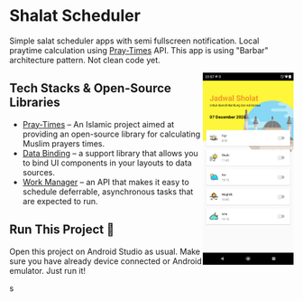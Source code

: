 # Shalat Scheduler
Simple salat scheduler apps with semi fullscreen notification. Local praytime calculation using [Pray-Times](https://github.com/abodehq/Pray-Times) API. This app is using "Barbar" architecture pattern. Not clean code yet.

<img src="/screenshot/img.png" align="right" width="32%"/>

## Tech Stacks & Open-Source Libraries

 - [Pray-Times](https://github.com/abodehq/Pray-Times) – An Islamic project aimed at providing an open-source library for calculating Muslim prayers times.
 - [Data Binding](https://developer.android.com/topic/libraries/data-binding) – a support library that allows you to bind UI components in your layouts to data sources.
 - [Work Manager](https://developer.android.com/topic/libraries/architecture/workmanager) – an API that makes it easy to schedule deferrable, asynchronous tasks that are expected to run.

## Run This Project 🚀
Open this project on Android Studio as usual. Make sure you have already device connected or Android emulator. Just run it!

s